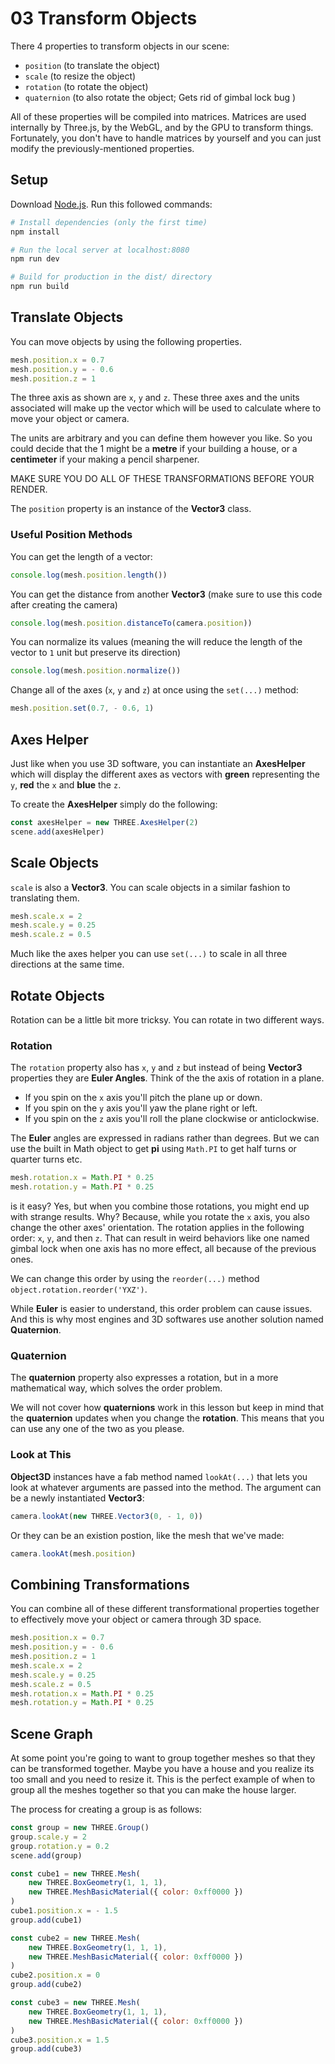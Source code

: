 # 03 Transform Objects

There 4 properties to transform objects in our scene:

- `position` (to translate the object)
- `scale` (to resize the object)
- `rotation` (to rotate the object)
- `quaternion` (to also rotate the object; Gets rid of gimbal lock bug )

All of these properties will be compiled into matrices. Matrices are used internally by Three.js, by the WebGL, and by the GPU to transform things. Fortunately, you don't have to handle matrices by yourself and you can just modify the previously-mentioned properties.

## Setup

Download [Node.js](https://nodejs.org/en/download/).
Run this followed commands:

```bash
# Install dependencies (only the first time)
npm install

# Run the local server at localhost:8080
npm run dev

# Build for production in the dist/ directory
npm run build
```

## Translate Objects

You can move objects by using the following properties.

```JavaScript
mesh.position.x = 0.7
mesh.position.y = - 0.6
mesh.position.z = 1
```

The three axis as shown are `x`, `y` and `z`. These three axes and the units associated will make up the vector which will be used to calculate where to move your object or camera.

The units are arbitrary and you can define them however you like. So you could decide that the 1 might be a **metre** if your building a house, or a **centimeter** if your making a pencil sharpener.

MAKE SURE YOU DO ALL OF THESE TRANSFORMATIONS BEFORE YOUR RENDER.

The `position` property is an instance of the **Vector3** class.

### Useful Position Methods

You can get the length of a vector:

```JavaScript
console.log(mesh.position.length())
```

You can get the distance from another **Vector3** (make sure to use this code after creating the camera)

```JavaScript
console.log(mesh.position.distanceTo(camera.position))
```

You can normalize its values (meaning the will reduce the length of the vector to `1` unit but preserve its direction)

```JavaScript
console.log(mesh.position.normalize())
```

Change all of the axes (`x`, `y` and `z`) at once using the `set(...)` method:

```JavaScript
mesh.position.set(0.7, - 0.6, 1)
```

## Axes Helper

Just like when you use 3D software, you can instantiate an **AxesHelper** which will display the different axes as vectors with **green** representing the `y`, **red** the `x` and **blue** the `z`.

To create the **AxesHelper** simply do the following:

```JavaScript
const axesHelper = new THREE.AxesHelper(2)
scene.add(axesHelper)
```

## Scale Objects

`scale` is also a **Vector3**. You can scale objects in a similar fashion to translating them.

```JavaScript
mesh.scale.x = 2
mesh.scale.y = 0.25
mesh.scale.z = 0.5
```

Much like the axes helper you can use `set(...)` to scale in all three directions at the same time.

## Rotate Objects

Rotation can be a little bit more tricksy. You can rotate in two different ways.

### Rotation

The `rotation` property also has `x`, `y` and `z` but instead of being **Vector3** properties they are **Euler Angles**. Think of the the axis of rotation in a plane.

- If you spin on the `x` axis you'll pitch the plane up or down.
- If you spin on the `y` axis you'll yaw the plane right or left.
- If you spin on the `z` axis you'll roll the plane clockwise or anticlockwise.

The **Euler** angles are expressed in radians rather than degrees. But we can use the built in Math object to get **pi** using `Math.PI` to get half turns or quarter turns etc.

```JavaScript
mesh.rotation.x = Math.PI * 0.25
mesh.rotation.y = Math.PI * 0.25
```

is it easy? Yes, but when you combine those rotations, you might end up with strange results. Why? Because, while you rotate the `x` axis, you also change the other axes' orientation. The rotation applies in the following order: `x`, `y`, and then `z`. That can result in weird behaviors like one named gimbal lock when one axis has no more effect, all because of the previous ones.

We can change this order by using the `reorder(...)` method `object.rotation.reorder('YXZ')`.

While **Euler** is easier to understand, this order problem can cause issues. And this is why most engines and 3D softwares use another solution named **Quaternion**.

### Quaternion

The **quaternion** property also expresses a rotation, but in a more mathematical way, which solves the order problem.

We will not cover how **quaternions** work in this lesson but keep in mind that the **quaternion** updates when you change the **rotation**. This means that you can use any one of the two as you please.

### Look at This

**Object3D** instances have a fab method named `lookAt(...)` that lets you look at whatever arguments are passed into the method. The argument can be a newly instantiated **Vector3**:

```JavaScript
camera.lookAt(new THREE.Vector3(0, - 1, 0))
```

Or they can be an existion postion, like the mesh that we've made:

```JavaScript
camera.lookAt(mesh.position)
```

## Combining Transformations

You can combine all of these different transformational properties together to effectively move your object or camera through 3D space.

```JavaScript
mesh.position.x = 0.7
mesh.position.y = - 0.6
mesh.position.z = 1
mesh.scale.x = 2
mesh.scale.y = 0.25
mesh.scale.z = 0.5
mesh.rotation.x = Math.PI * 0.25
mesh.rotation.y = Math.PI * 0.25
```

## Scene Graph

At some point you're going to want to group together meshes so that they can be transformed together. Maybe you have a house and you realize its too small and you need to resize it. This is the perfect example of when to group all the meshes together so that you can make the house larger.

The process for creating a group is as follows:

```JavaScript
const group = new THREE.Group()
group.scale.y = 2
group.rotation.y = 0.2
scene.add(group)

const cube1 = new THREE.Mesh(
    new THREE.BoxGeometry(1, 1, 1),
    new THREE.MeshBasicMaterial({ color: 0xff0000 })
)
cube1.position.x = - 1.5
group.add(cube1)

const cube2 = new THREE.Mesh(
    new THREE.BoxGeometry(1, 1, 1),
    new THREE.MeshBasicMaterial({ color: 0xff0000 })
)
cube2.position.x = 0
group.add(cube2)

const cube3 = new THREE.Mesh(
    new THREE.BoxGeometry(1, 1, 1),
    new THREE.MeshBasicMaterial({ color: 0xff0000 })
)
cube3.position.x = 1.5
group.add(cube3)
```
